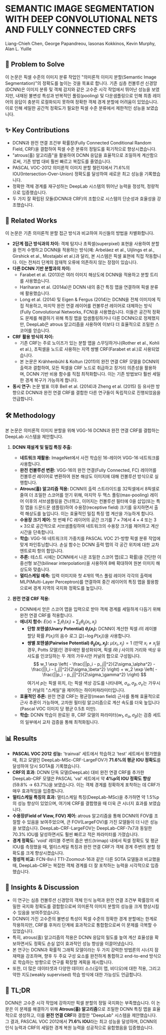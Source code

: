 # SEMANTIC IMAGE SEGMENTATION WITH DEEP CONVOLUTIONAL NETS AND FULLY CONNECTED CRFS
Liang-Chieh Chen, George Papandreou, Iasonas Kokkinos, Kevin Murphy, Alan L. Yuille

## 🧩 Problem to Solve
이 논문은 픽셀 수준의 이미지 분류 작업인 "의미론적 이미지 분할(Semantic Image Segmentation)"의 정확도를 높이는 것을 목표로 합니다. 기존 심층 컨볼루션 신경망(DCNN)은 이미지 분류 및 객체 감지와 같은 고수준 시각 작업에서 뛰어난 성능을 보였지만, 내재된 불변성 특성과 반복적인 풀링(pooling) 및 다운샘플링으로 인해 최종 레이어의 응답이 충분히 로컬화되지 못하여 정확한 객체 경계 분할에 어려움이 있었습니다. 이로 인해 세밀한 공간적 정확도가 필요한 픽셀 수준 분류에서 제한적인 성능을 보였습니다.

## ✨ Key Contributions
*   DCNN과 완전 연결 조건부 확률장(Fully Connected Conditional Random Field, CRF)을 결합하여 픽셀 수준 분류의 정밀도를 획기적으로 향상시켰습니다.
*   "atrous(홀) 알고리즘"을 활용하여 DCNN 응답을 효율적으로 조밀하게 계산함으로써, 기존 방법 대비 훨씬 빠르고 복잡도를 줄였습니다.
*   PASCAL VOC-2012 의미론적 이미지 분할 챌린지에서 71.6%의 IOU(Intersection-Over-Union) 정확도를 달성하여 새로운 최고 성능을 기록했습니다.
*   정확한 객체 경계를 재구성하는 DeepLab 시스템의 뛰어난 능력을 정성적, 정량적으로 입증했습니다.
*   두 가지 잘 확립된 모듈(DCNN과 CRF)의 조합으로 시스템의 단순성과 효율성을 강조했습니다.

## 📎 Related Works
이 논문은 기존 의미론적 분할 접근 방식과 비교하여 자신들의 방법을 차별화합니다.
*   **2단계 접근 방식과의 차이:** 객체 탐지나 초픽셀(superpixel) 표현을 사용하여 분할을 먼저 수행하고 DCNN을 적용하는 방식(예: Arbeláez et al., Uijlings et al., Girshick et al., Mostajabi et al.)과 달리, 본 시스템은 픽셀 표현에 직접 작동합니다. 이는 전처리 단계의 잠재적 오류에 의존하지 않는 장점이 있습니다.
*   **다른 DCNN 기반 분할과의 차이:**
    *   Farabet et al. (2013)은 여러 이미지 해상도에 DCNN을 적용하고 분할 트리를 사용했습니다.
    *   Hariharan et al. (2014a)은 DCNN 내의 중간 특징 맵을 연결하여 픽셀 분류에 활용했습니다.
    *   Long et al. (2014) 및 Eigen & Fergus (2014)는 DCNN을 전체 이미지에 직접 적용하고, 마지막 완전 연결 레이어를 컨볼루션 레이어로 대체하는 방식(Fully Convolutional Networks, FCN)을 사용했습니다. 이들은 공간적 정확도 문제를 해결하기 위해 특징 맵을 업샘플링하거나 다른 DCNN으로 정제했지만, DeepLab은 atrous 알고리즘을 사용하여 이보다 더 효율적으로 조밀한 스코어를 얻습니다.
*   **CRF 활용 방식의 차이:**
    *   기존 CRF는 주로 노이즈가 있는 분할 맵을 스무딩하거나(Rother et al., Kohli et al.), 초픽셀을 노드로 사용하는 지역 쌍별 CRF(Farabet et al.)로 사용되었습니다.
    *   본 논문은 Krähhenbühl & Koltun (2011)의 완전 연결 CRF 모델을 DCNN의 출력과 결합하여, 모든 픽셀을 CRF 노드로 취급하고 장거리 의존성을 활용하며, DCNN 기반 비용 함수를 직접 최적화합니다. 이는 기존 방법보다 훨씬 세밀한 경계 복구가 가능하게 합니다.
*   **동시 연구:** 논문 발표 이후 Bell et al. (2014)과 Zheng et al. (2015) 등 유사한 방향으로 DCNN과 완전 연결 CRF를 결합한 다른 연구들이 독립적으로 진행되었음을 언급합니다.

## 🛠️ Methodology
본 논문은 의미론적 이미지 분할을 위해 VGG-16 DCNN과 완전 연결 CRF를 결합하는 DeepLab 시스템을 제안합니다.

1.  **DCNN 재설계 및 밀집 특징 추출:**
    *   **네트워크 재활용:** ImageNet에서 사전 학습된 16-레이어 VGG-16 네트워크를 사용합니다.
    *   **완전 컨볼루션 변환:** VGG-16의 완전 연결(Fully Connected, FC) 레이어를 컨볼루션 레이어로 변환하여 원본 해상도 이미지에 대해 컨볼루션 방식으로 실행합니다.
    *   **Atrous(홀) 알고리즘 적용:** DCNN의 출력 스트라이드를 32픽셀에서 8픽셀로 줄여 더 조밀한 스코어를 얻기 위해, 마지막 두 맥스 풀링(max-pooling) 레이어 이후의 서브샘플링을 건너뛰고, 이어지는 컨볼루션 필터에 0을 삽입(또는 특징 맵을 드문드문 샘플링)하여 수용장(receptive field) 크기를 유지하면서 출력 해상도를 높입니다. 이는 효율적인 밀집 특징 맵 계산을 가능하게 합니다.
    *   **수용장 크기 제어:** 첫 번째 FC 레이어의 공간 크기를 $7 \times 7$에서 $4 \times 4$ 또는 $3 \times 3$으로 공간적으로 서브샘플링하여 네트워크의 수용장 크기를 제어하고 계산 시간을 단축합니다.
    *   **학습:** VGG-16 네트워크의 가중치를 PASCAL VOC 21-방향 픽셀 분류 작업에 맞게 파인튜닝합니다. 손실 함수는 DCNN 출력 맵의 각 공간 위치에 대한 교차 엔트로피 항의 합입니다.
    *   **추론:** 테스트 시에는 DCNN에서 나온 조밀한 스코어 맵(로그 확률)을 간단한 이중선형 보간(bilinear interpolation)을 사용하여 8배 확대하여 원본 이미지 해상도와 맞춥니다.
    *   **멀티스케일 예측:** 입력 이미지와 첫 4개의 맥스 풀링 레이어 각각의 출력에 MLP(Multi-Layer Perceptron)를 연결하여 중간 레이어의 특징 맵을 활용함으로써 경계 지역의 국지화 정확도를 높입니다.

2.  **완전 연결 CRF 적용:**
    *   DCNN에서 얻은 스코어 맵을 입력으로 받아 객체 경계를 세밀하게 다듬기 위해 완전 연결 CRF를 적용합니다.
    *   **에너지 함수:** $E(x) = \sum_{i} \theta_{i}(x_{i}) + \sum_{ij} \theta_{ij}(x_{i},x_{j})$
        *   **단항 포텐셜(Unary Potential) $\theta_{i}(x_{i})$:** DCNN이 계산한 픽셀 $i$의 레이블 할당 확률 $P(x_{i})$의 음수 로그 값($-\log P(x_{i})$)을 사용합니다.
        *   **쌍별 포텐셜(Pairwise Potential) $\theta_{ij}(x_{i},x_{j})$:** $\mu(x_{i},x_{j}) = 1$ (만약 $x_{i} \ne x_{j}$일 경우, Potts 모델)인 경우에만 활성화되며, 픽셀 $i$와 $j$ 사이의 거리와 색상 유사도를 인코딩하는 두 개의 가우시안 커널의 합으로 구성됩니다.
            $$ w_1 \exp \left( - \frac{||p_i - p_j||^2}{2\sigma_\alpha^2} - \frac{||I_i - I_j||^2}{2\sigma_\beta^2} \right) + w_2 \exp \left( - \frac{||p_i - p_j||^2}{2\sigma_\gamma^2} \right) $$
            여기서 $p$는 픽셀 위치, $I$는 픽셀 색상 강도를 나타내며, $\sigma_\alpha, \sigma_\beta, \sigma_\gamma$는 가우시안 커널의 "스케일"을 제어하는 하이퍼파라미터입니다.
    *   **효율적인 추론:** 완전 연결 CRF는 평균장(mean field) 근사를 통해 효율적으로 근사 추론이 가능하며, 고차원 필터링 알고리즘으로 계산 속도를 더욱 높입니다 (Pascal VOC 이미지 당 평균 0.5초 미만).
    *   **학습:** DCNN 학습이 완료된 후, CRF 모델의 파라미터($w_1, \sigma_\alpha, \sigma_\beta$)는 검증 세트의 일부에서 교차 검증을 통해 최적화됩니다.

## 📊 Results
*   **PASCAL VOC 2012 성능:** 'trainval' 세트에서 학습하고 'test' 세트에서 평가했을 때, 최고 모델인 DeepLab-MSc-CRF-LargeFOV가 **71.6%의 평균 IOU 정확도**를 달성하여 당시 SOTA를 기록했습니다.
*   **CRF의 효과:** DCNN 단독 모델(DeepLab) 대비 완전 연결 CRF를 추가한 DeepLab-CRF 모델은 PASCAL 'val' 세트에서 약 **4%p의 IOU 정확도 향상**(59.8% $\rightarrow$ 63.7%)을 보였습니다. 이는 객체 경계를 정확하게 포착하는 데 CRF가 매우 효과적임을 입증합니다.
*   **멀티스케일 특징의 효과:** 멀티스케일 특징(DeepLab-MSc)을 추가하면 약 1.5%p의 성능 향상이 있었으며, 여기에 CRF를 결합했을 때 더욱 큰 시너지 효과를 보였습니다.
*   **수용장(Field of View, FOV) 제어:** atrous 알고리즘을 통해 DCNN의 FOV를 조절할 수 있음을 보여주었으며, 큰 FOV(LargeFOV)를 가진 모델들이 더 나은 성능을 보였습니다. DeepLab-CRF-LargeFOV는 DeepLab-CRF-7x7과 동일한 70.3% IOU를 달성하면서도 훨씬 빠르고 적은 파라미터를 가졌습니다.
*   **경계 정확도:** 'void' 레이블 주변의 좁은 밴드(trimap) 내에서 픽셀 정확도 및 평균 IOU를 측정했을 때, 멀티스케일 특징과 완전 연결 CRF가 객체 경계 주변의 분할 정확도를 크게 향상시켰습니다.
*   **정성적 비교:** FCN-8s나 TTI-Zoomout-16과 같은 다른 SOTA 모델들과 비교했을 때, DeepLab-CRF는 복잡한 객체 경계를 더 잘 포착하는 능력을 시각적으로 입증했습니다.

## 🧠 Insights & Discussion
*   이 연구는 심층 컨볼루션 신경망의 객체 인식 능력과 완전 연결 조건부 확률장의 세밀한 국지화 정확도를 결합함으로써 의미론적 이미지 분할의 성능을 크게 향상시킬 수 있음을 보여주었습니다.
*   DCNN이 가진 고수준의 불변성 특성이 픽셀 수준의 정확한 경계 분할에는 한계로 작용하지만, CRF를 후처리 단계에 효과적으로 통합함으로써 이 문제를 극복할 수 있었습니다.
*   특히, atrous(홀) 알고리즘의 적용은 DCNN 응답의 밀도를 높여 계산 효율성을 확보하면서도 정확도 손실 없이 효과적인 성능 향상을 이끌어냈습니다.
*   본 연구는 DCNN과 확률적 그래픽 모델이라는 두 가지 강력한 방법론의 시너지 잠재력을 강조하며, 향후 두 주요 구성 요소를 완전하게 통합하고 end-to-end 방식으로 학습하는 방향으로 연구를 확장할 계획을 제시합니다.
*   또한, 더 많은 데이터셋과 다양한 데이터 소스(깊이 맵, 비디오)에 대한 적용, 그리고 약한 지도(weakly supervised) 학습 방식에 대한 가능성도 언급합니다.

## 📌 TL;DR
DCNN은 고수준 시각 작업에 강하지만 픽셀 분할의 정밀 국지화는 부족했습니다. 이 논문은 이 문제를 해결하기 위해 **Atrous(홀) 알고리즘**으로 조밀한 DCNN 특징 맵을 효율적으로 생성하고, 이를 **완전 연결 CRF**와 결합한 "DeepLab" 시스템을 제안했습니다. 그 결과, PASCAL VOC 2012에서 **71.6% IOU**라는 최고 성능을 달성하며, DCNN의 인식 능력과 CRF의 세밀한 경계 복원 능력을 성공적으로 융합했음을 입증했습니다.